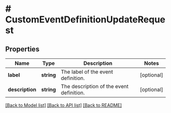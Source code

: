 # # CustomEventDefinitionUpdateRequest

## Properties

Name | Type | Description | Notes
------------ | ------------- | ------------- | -------------
**label** | **string** | The label of the event definition. | [optional]
**description** | **string** | The description of the event definition. | [optional]

[[Back to Model list]](../../README.md#models) [[Back to API list]](../../README.md#endpoints) [[Back to README]](../../README.md)
